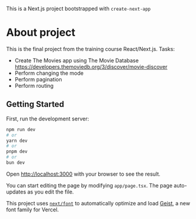 This is a Next.js project bootstrapped with `create-next-app`

# About project

This is the final project from the training course React/Next.js.
Tasks:
- Create The Movies app using The Movie Database https://developers.themoviedb.org/3/discover/movie-discover
- Perform changing the mode
- Perform pagination
- Perform routing

## Getting Started

First, run the development server:

```bash
npm run dev
# or
yarn dev
# or
pnpm dev
# or
bun dev
```

Open [http://localhost:3000](http://localhost:3000) with your browser to see the result.

You can start editing the page by modifying `app/page.tsx`. The page auto-updates as you edit the file.

This project uses [`next/font`](https://nextjs.org/docs/app/building-your-application/optimizing/fonts) to automatically optimize and load [Geist](https://vercel.com/font), a new font family for Vercel.





